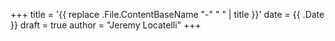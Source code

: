 +++
title = '{{ replace .File.ContentBaseName "-" " " | title }}'
date = {{ .Date }}
draft = true
author = "Jeremy Locatelli"
+++
